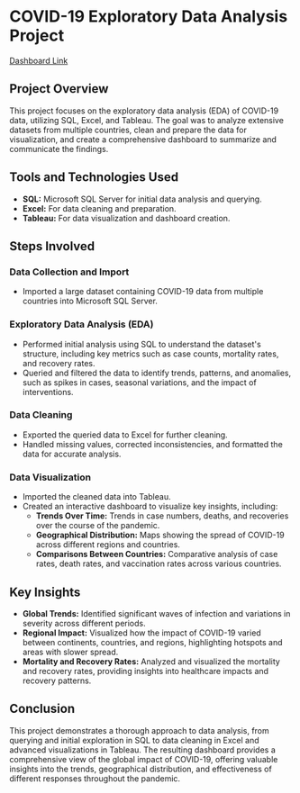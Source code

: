 # COVID-19 Exploratory Data Analysis Project

[Dashboard Link](https://public.tableau.com/views/Covidproject_17226240422510/Dashboard2?:language=en-US&:sid=&:redirect=auth&:display_count=n&:origin=viz_share_link)

## Project Overview

This project focuses on the exploratory data analysis (EDA) of COVID-19 data, utilizing SQL, Excel, and Tableau. The goal was to analyze extensive datasets from multiple countries, clean and prepare the data for visualization, and create a comprehensive dashboard to summarize and communicate the findings.

## Tools and Technologies Used

- **SQL:** Microsoft SQL Server for initial data analysis and querying.
- **Excel:** For data cleaning and preparation.
- **Tableau:** For data visualization and dashboard creation.

## Steps Involved

### Data Collection and Import

- Imported a large dataset containing COVID-19 data from multiple countries into Microsoft SQL Server.

### Exploratory Data Analysis (EDA)

- Performed initial analysis using SQL to understand the dataset's structure, including key metrics such as case counts, mortality rates, and recovery rates.
- Queried and filtered the data to identify trends, patterns, and anomalies, such as spikes in cases, seasonal variations, and the impact of interventions.

### Data Cleaning

- Exported the queried data to Excel for further cleaning.
- Handled missing values, corrected inconsistencies, and formatted the data for accurate analysis.

### Data Visualization

- Imported the cleaned data into Tableau.
- Created an interactive dashboard to visualize key insights, including:
  - **Trends Over Time:** Trends in case numbers, deaths, and recoveries over the course of the pandemic.
  - **Geographical Distribution:** Maps showing the spread of COVID-19 across different regions and countries.
  - **Comparisons Between Countries:** Comparative analysis of case rates, death rates, and vaccination rates across various countries.

## Key Insights

- **Global Trends:** Identified significant waves of infection and variations in severity across different periods.
- **Regional Impact:** Visualized how the impact of COVID-19 varied between continents, countries, and regions, highlighting hotspots and areas with slower spread.
- **Mortality and Recovery Rates:** Analyzed and visualized the mortality and recovery rates, providing insights into healthcare impacts and recovery patterns.


## Conclusion

This project demonstrates a thorough approach to data analysis, from querying and initial exploration in SQL to data cleaning in Excel and advanced visualizations in Tableau. The resulting dashboard provides a comprehensive view of the global impact of COVID-19, offering valuable insights into the trends, geographical distribution, and effectiveness of different responses throughout the pandemic.

